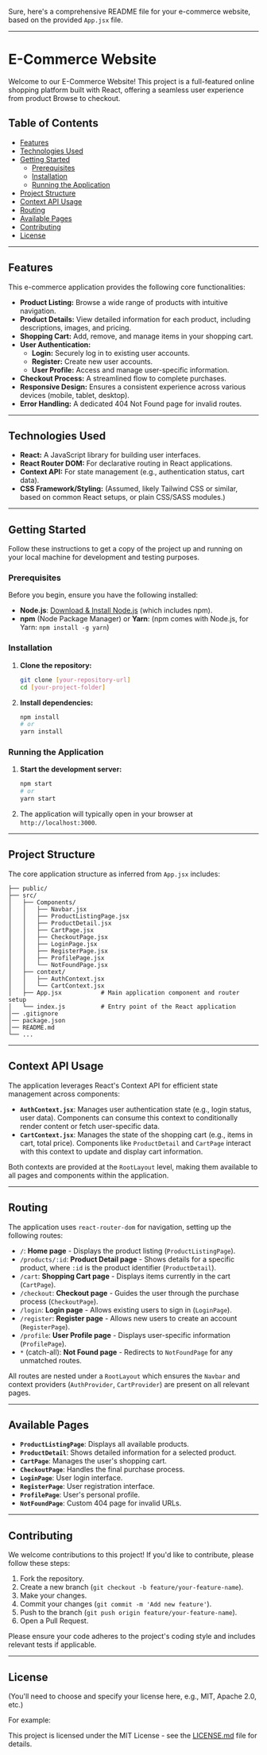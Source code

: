 Sure, here's a comprehensive README file for your e-commerce website, based on the provided `App.jsx` file.

-----

# E-Commerce Website

Welcome to our E-Commerce Website\! This project is a full-featured online shopping platform built with React, offering a seamless user experience from product Browse to checkout.

## Table of Contents

  * [Features](https://www.google.com/search?q=%23features)
  * [Technologies Used](https://www.google.com/search?q=%23technologies-used)
  * [Getting Started](https://www.google.com/search?q=%23getting-started)
      * [Prerequisites](https://www.google.com/search?q=%23prerequisites)
      * [Installation](https://www.google.com/search?q=%23installation)
      * [Running the Application](https://www.google.com/search?q=%23running-the-application)
  * [Project Structure](https://www.google.com/search?q=%23project-structure)
  * [Context API Usage](https://www.google.com/search?q=%23context-api-usage)
  * [Routing](https://www.google.com/search?q=%23routing)
  * [Available Pages](https://www.google.com/search?q=%23available-pages)
  * [Contributing](https://www.google.com/search?q=%23contributing)
  * [License](https://www.google.com/search?q=%23license)

-----

## Features

This e-commerce application provides the following core functionalities:

  * **Product Listing:** Browse a wide range of products with intuitive navigation.
  * **Product Details:** View detailed information for each product, including descriptions, images, and pricing.
  * **Shopping Cart:** Add, remove, and manage items in your shopping cart.
  * **User Authentication:**
      * **Login:** Securely log in to existing user accounts.
      * **Register:** Create new user accounts.
      * **User Profile:** Access and manage user-specific information.
  * **Checkout Process:** A streamlined flow to complete purchases.
  * **Responsive Design:** Ensures a consistent experience across various devices (mobile, tablet, desktop).
  * **Error Handling:** A dedicated 404 Not Found page for invalid routes.

-----

## Technologies Used

  * **React:** A JavaScript library for building user interfaces.
  * **React Router DOM:** For declarative routing in React applications.
  * **Context API:** For state management (e.g., authentication status, cart data).
  * **CSS Framework/Styling:** (Assumed, likely Tailwind CSS or similar, based on common React setups, or plain CSS/SASS modules.)

-----

## Getting Started

Follow these instructions to get a copy of the project up and running on your local machine for development and testing purposes.

### Prerequisites

Before you begin, ensure you have the following installed:

  * **Node.js**: [Download & Install Node.js](https://nodejs.org/en/download/) (which includes npm).
  * **npm** (Node Package Manager) or **Yarn**: (npm comes with Node.js, for Yarn: `npm install -g yarn`)

### Installation

1.  **Clone the repository:**

    ```bash
    git clone [your-repository-url]
    cd [your-project-folder]
    ```

2.  **Install dependencies:**

    ```bash
    npm install
    # or
    yarn install
    ```

### Running the Application

1.  **Start the development server:**

    ```bash
    npm start
    # or
    yarn start
    ```

2.  The application will typically open in your browser at `http://localhost:3000`.

-----

## Project Structure

The core application structure as inferred from `App.jsx` includes:

```
├── public/
├── src/
│   ├── Components/
│   │   ├── Navbar.jsx
│   │   ├── ProductListingPage.jsx
│   │   ├── ProductDetail.jsx
│   │   ├── CartPage.jsx
│   │   ├── CheckoutPage.jsx
│   │   ├── LoginPage.jsx
│   │   ├── RegisterPage.jsx
│   │   ├── ProfilePage.jsx
│   │   └── NotFoundPage.jsx
│   ├── context/
│   │   ├── AuthContext.jsx
│   │   └── CartContext.jsx
│   ├── App.jsx           # Main application component and router setup
│   └── index.js          # Entry point of the React application
│── .gitignore
│── package.json
│── README.md
└── ...
```

-----

## Context API Usage

The application leverages React's Context API for efficient state management across components:

  * **`AuthContext.jsx`**: Manages user authentication state (e.g., login status, user data). Components can consume this context to conditionally render content or fetch user-specific data.
  * **`CartContext.jsx`**: Manages the state of the shopping cart (e.g., items in cart, total price). Components like `ProductDetail` and `CartPage` interact with this context to update and display cart information.

Both contexts are provided at the `RootLayout` level, making them available to all pages and components within the application.

-----

## Routing

The application uses `react-router-dom` for navigation, setting up the following routes:

  * `/`: **Home page** - Displays the product listing (`ProductListingPage`).
  * `/products/:id`: **Product Detail page** - Shows details for a specific product, where `:id` is the product identifier (`ProductDetail`).
  * `/cart`: **Shopping Cart page** - Displays items currently in the cart (`CartPage`).
  * `/checkout`: **Checkout page** - Guides the user through the purchase process (`CheckoutPage`).
  * `/login`: **Login page** - Allows existing users to sign in (`LoginPage`).
  * `/register`: **Register page** - Allows new users to create an account (`RegisterPage`).
  * `/profile`: **User Profile page** - Displays user-specific information (`ProfilePage`).
  * `*` (catch-all): **Not Found page** - Redirects to `NotFoundPage` for any unmatched routes.

All routes are nested under a `RootLayout` which ensures the `Navbar` and context providers (`AuthProvider`, `CartProvider`) are present on all relevant pages.

-----

## Available Pages

  * **`ProductListingPage`**: Displays all available products.
  * **`ProductDetail`**: Shows detailed information for a selected product.
  * **`CartPage`**: Manages the user's shopping cart.
  * **`CheckoutPage`**: Handles the final purchase process.
  * **`LoginPage`**: User login interface.
  * **`RegisterPage`**: User registration interface.
  * **`ProfilePage`**: User's personal profile.
  * **`NotFoundPage`**: Custom 404 page for invalid URLs.

-----

## Contributing

We welcome contributions to this project\! If you'd like to contribute, please follow these steps:

1.  Fork the repository.
2.  Create a new branch (`git checkout -b feature/your-feature-name`).
3.  Make your changes.
4.  Commit your changes (`git commit -m 'Add new feature'`).
5.  Push to the branch (`git push origin feature/your-feature-name`).
6.  Open a Pull Request.

Please ensure your code adheres to the project's coding style and includes relevant tests if applicable.

-----

## License

(You'll need to choose and specify your license here, e.g., MIT, Apache 2.0, etc.)

For example:

This project is licensed under the MIT License - see the [LICENSE.md](LICENSE.md) file for details.
